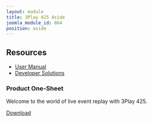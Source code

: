 ```yaml
---
layout: module
title: 3Play 425 Aside
joomla_module_id: 864
position: aside
---
```

<!-- Module: 3Play 425 Aside -->
<h2>Resources</h2>
<ul>
	<li>
		<a href="http://new.tk/Manual-3P-Legacy">User Manual</a>
	</li>
	<li>
		<a href="/solutions/newtek-developer-network.html">Developer Solutions</a>
	</li>
</ul>
<div class="cta-box">
	<h3>Product One-Sheet</h3>
	<p>Welcome to the world of live event replay with 3Play 425.</p>
	<a class="cta" href="/pdf/newtek-3play425-onesheet.pdf">Download</a>
</div>
